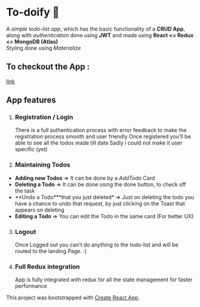# To-doify 📝

A _simple todo-list app_, which has the basic functionality of a **CRUD App**,<br>
along with _authentication_ done using **JWT** and made using **React <= Redux <= MongoDB (Atlas)**<br>
Styling done using _Materialize_

## To checkout the App :

[link](https://to-doify.herokuapp.com/ "To-doify")

## App features

1. ### Registration / Login

    There is a full authentication process with error feedback to make the registration process smooth and user friendly
    Once registered you'll be able to see all the todos made till date
    Sadly i could not make it user specific (yet)

2. ### Maintaining Todos

-   **Adding new Todos** => It can be done by a _AddTodo_ Card
-   **Deleting a Todo** => It can be done using the done button, to check off the task
-   **Undo a Todo\***that you just deleted\* => Just on deleting the todo you have a chance to undo that request, by just clicking on the Toast that appears on deleting
-   **Editing a Todo** => You can edit the Todo in the same card (For better UX)

3. ### Logout

    Once Logged out you can't do anything to the todo-list and will be routed to the landing Page. :)

4. ### Full Redux integration
    App is fully integrated with redux for all the state management for faster performance

This project was bootstrapped with [Create React App](https://github.com/facebook/create-react-app).
